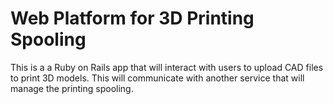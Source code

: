 Web Platform for 3D Printing Spooling
=====================================

This is a a Ruby on Rails app that will interact with users to upload CAD files to print 3D models.
This will communicate with another service that will manage the printing spooling.

